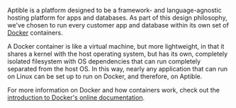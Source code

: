 Aptible is a platform designed to be a framework- and language-agnostic hosting platform for apps and databases. As part of this design philosophy, we've chosen to run every customer app and database within its own set of [Docker](https://www.docker.com/) containers.

A Docker container is like a virtual machine, but more lightweight, in that it shares a kernel with the host operating system, but has its own, completely isolated filesystem with OS dependencies that can run completely separated from the host OS. In this way, nearly any application that can run on Linux can be set up to run on Docker, and therefore, on Aptible.

For more information on Docker and how containers work, check out the [introduction to Docker's online documentation](https://docs.docker.com/introduction/understanding-docker/).
